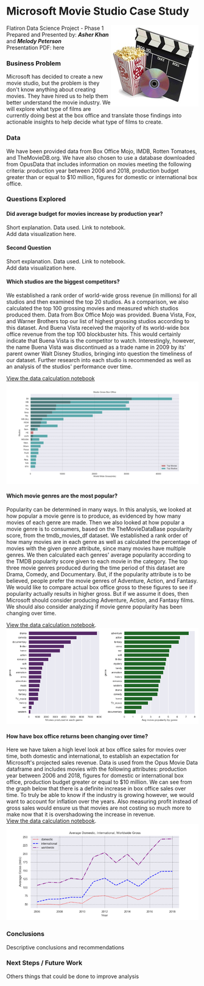 # Microsoft Movie Studio Case Study

<img src= 
"images/movies.jpg" 
         alt="Movie Logo Image" 
         align="right"> 

Flatiron Data Science Project - Phase 1  
Prepared and Presented by:  **_Asher Khan_** and **_Melody Peterson_**  
Presentation PDF: here  


### Business Problem    
Microsoft has decided to create a new movie studio, but the problem is they don't know anything about creating movies.  They have hired us to help them better understand the movie industry.  We will explore what type of films are currently doing best at the box office and translate those findings into actionable insights to help decide what type of films to create. 

### Data    
We have been provided data from Box Office Mojo, IMDB, Rotten Tomatoes, and TheMovieDB.org.  We have also chosen to use a database downloaded from OpusData that includes information on movies meeting the following criteria:  production year between 2006 and 2018, production budget greater than or equal to $10 million, figures for domestic or international box office. 

### Questions Explored  
#### Did average budget for movies increase by production year?  
Short explanation.  Data used.  Link to notebook.  
Add data visualization here.

#### Second Question  
Short explanation.  Data used.  Link to notebook.  
Add data visualization here.

#### Which studios are the biggest competitors? 
We established a rank order of world-wide gross revenue (in millions) for all studios and then examined the top 20 studios. As a comparison, we also calculated the top 100 grossing movies and measured which studios produced them.  Data from Box Office Mojo was provided.  Buena Vista, Fox, and Warner Brothers top our list of highest grossing studios according to this dataset. And Buena Vista received the majority of its world-wide box office revenue from the top 100 blockbuster hits. This would certainly indicate that Buena Vista is the competitor to watch. Interestingly, however, the name Buena Vista was discontinued as a trade name in 2009 by its' parent owner Walt Disney Studios, bringing into question the timeliness of our dataset. Further research into each studio is recommended as well as an analysis of the studios' performance over time.  

[View the data calculation notebook](https://github.com/melodygr/microsoft_movie_analysis/blob/main/Notebooks/Studio_Competition.ipynb "Studio Competition Notebook")  
![alt text](https://github.com/melodygr/microsoft_movie_analysis/blob/main/images/studios.png "Studio Graph")


#### Which movie genres are the most popular?  
Popularity can be determined in many ways. In this analysis, we looked at how popular a movie genre is to produce, as evidenced by how many movies of each genre are made. Then we also looked at how popular a movie genre is to consumers, based on the TheMovieDataBase popularity score, from the tmdb_movies_df dataset.  We established a rank order of how many movies are in each genre as well as calculated the percentage of movies with the given genre attribute, since many movies have multiple genres. We then calculated each genres' average popularity according to the TMDB popularity score given to each movie in the category.  The top three movie genres produced during the time period of this dataset are Drama, Comedy, and Documentary. But, if the popularity attribute is to be believed, people prefer the movie genres of Adventure, Action, and Fantasy.  We would like to compare actual box office gross to these figures to see if popularity actually results in higher gross. But if we assume it does, then Microsoft should consider producing Adventure, Action, and Fantasy films. We should also consider analyzing if movie genre popularity has been changing over time.    

[View the data calculation notebook](https://github.com/melodygr/microsoft_movie_analysis/blob/main/Notebooks/Genre_Popularity.ipynb "Genre Popularity Notebook").  
![alt text](https://github.com/melodygr/microsoft_movie_analysis/blob/main/images/popularity.png "Genre Popularity Graph")

#### How have box office returns been changing over time?  
Here we have taken a high level look at box office sales for movies over time, both domestic and international, to establish an expectation for Microsoft's projected sales revenue.  Data is used from the Opus Movie Data dataframe and includes movies with the following attributes: production year between 2006 and 2018, figures for domestic or international box office, production budget greater or equal to $10 million.  We can see from the graph below that there is a definite increase in box office sales over time. To truly be able to know if the industry is growing however, we would want to account for inflation over the years. Also measuring profit instead of gross sales would ensure us that movies are not costing so much more to make now that it is overshadowing the increase in revenue.  
[View the data calculation notebook](https://github.com/melodygr/microsoft_movie_analysis/blob/main/Notebooks/Box_Office_Trends.ipynb "Box Office Trends Notebook").  
![alt text](https://github.com/melodygr/microsoft_movie_analysis/blob/main/images/avg_gross.png "Avg Box Office Trends Graph")  

### Conclusions  
Descriptive conclusions and recommendations

### Next Steps / Future Work  
Others things that could be done to improve analysis

